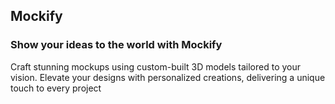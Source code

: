## Mockify
### Show your ideas to the world with Mockify

Craft stunning mockups using custom-built 3D models tailored to your vision. Elevate your designs with personalized creations, delivering a unique touch to every project
